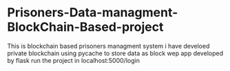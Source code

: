 # Prisoners-Data-managment-BlockChain-Based-project

This is blockchain based prisoners managment system 
i have develoed private blockchain using pycache to store data as block
wep app developed by flask
run the project in localhost:5000/login

